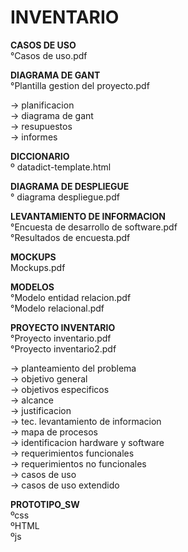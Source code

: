 # INVENTARIO

<b> CASOS DE USO </b>                       <br>
°Casos de uso.pdf

<b> DIAGRAMA DE GANT </b>                   <br>
°Plantilla gestion del proyecto.pdf

-> planificacion                            <br>
-> diagrama de gant                         <br>
-> resupuestos                              <br>
-> informes                                 <br>

<b> DICCIONARIO </b>                        <br>
º datadict-template.html

<b> DIAGRAMA DE DESPLIEGUE</b>              <br>
° diagrama despliegue.pdf

<b> LEVANTAMIENTO DE INFORMACION </b>       <br>
°Encuesta de desarrollo de software.pdf     
°Resultados de encuesta.pdf

<b> MOCKUPS </b>                            <br>
Mockups.pdf

<b> MODELOS </b>                            <br>
°Modelo entidad relacion.pdf                <br>
°Modelo relacional.pdf

<b> PROYECTO INVENTARIO </b>                <br>
°Proyecto inventario.pdf                    <br>
°Proyecto inventario2.pdf               

-> planteamiento del problema               <br>
-> objetivo general                         <br>
-> objetivos especificos                    <br>
-> alcance                                  <br>
-> justificacion                            <br>
-> tec. levantamiento de informacion        <br>
-> mapa de procesos                         <br>
-> identificacion hardware y software       <br>
-> requerimientos funcionales               <br>
-> requerimientos no funcionales            <br>
-> casos de uso                             <br>
-> casos de uso extendido                   <br>

<b> PROTOTIPO_SW</b>                        <br>
ºcss                                        <br>
ºHTML                                       <br>
ºjs                                         <br>
 
